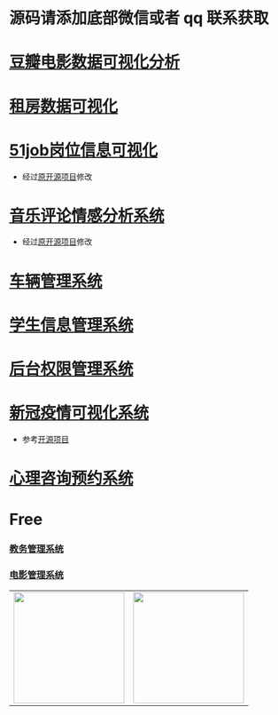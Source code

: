 # 源码请添加底部微信或者 qq 联系获取

# [豆瓣电影数据可视化分析](https://gitcode.net/k54kdk/result_display/-/blob/master/src/%E8%B1%86%E7%93%A3%E7%94%B5%E5%BD%B1%E6%95%B0%E6%8D%AE%E5%8F%AF%E8%A7%86%E5%8C%96%E5%88%86%E6%9E%90/readme.md)

# [租房数据可视化](https://gitcode.net/k54kdk/result_display/-/blob/master/src/租房数据可视化/readme.md)


# [51job岗位信息可视化](https://gitcode.net/k54kdk/result_display/-/blob/master/src/51job岗位信息可视化/readme.md)
- 经过[原开源项目](https://gitcode.net/k54kdk/Job-Analysis/-/tree/master)修改
# [音乐评论情感分析系统](https://gitcode.net/k54kdk/result_display/-/blob/master/src/音乐评论情感分析系统/readme.md)
- 经过[原开源项目](https://gitcode.net/k54kdk/Cloud_Music/-/tree/main)修改
# [车辆管理系统](https://gitcode.net/k54kdk/result_display/-/blob/master/src/车辆管理系统/readme.md)
# [学生信息管理系统](https://gitcode.net/k54kdk/result_display/-/blob/master/src/学生信息管理系统/readme.md)
# [后台权限管理系统](https://gitcode.net/k54kdk/result_display/-/blob/master/src/后台权限管理系统/readme.md)
# [新冠疫情可视化系统](https://gitcode.net/k54kdk/result_display/-/blob/master/src/新冠疫情可视化系统/readme.md)
- 参考[开源项目](https://gitcode.net/k54kdk/layuiminis)
# [心理咨询预约系统](https://gitcode.net/k54kdk/result_display/-/blob/master/src/心理咨询预约系统/readme.md)


# Free 
### [教务管理系统](https://gitcode.net/k54kdk/result_display/-/blob/master/src/教务管理系统/readme.md)
### [电影管理系统](https://gitcode.net/k54kdk/result_display/-/blob/master/src/电影管理系统/readme.md)

<div align="center">
    <table style="margin-left: auto; margin-right: auto; align:center" >
        <tr>
                <td>
                    <img src="https://gitcode.net/k54kdk/result_display/-/raw/master/src/联系二维码/微信好友.jpg" height=200/>
                </td>
                <td>
                    <img src="https://gitcode.net/k54kdk/result_display/-/raw/master/src/联系二维码/QQ好友.jpg" height=200/>
                </td>
        </tr>
    </table>
</div>
